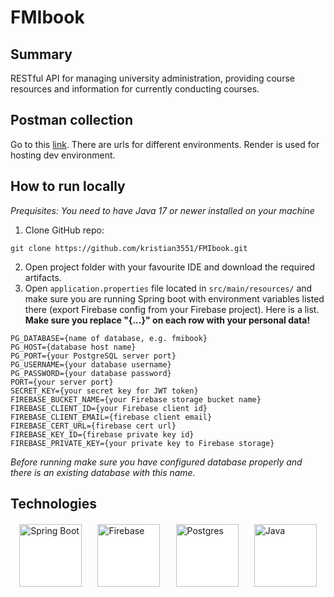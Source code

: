 # FMIbook

## Summary

RESTful API for managing university administration, providing course resources and information for
currently conducting courses.

## Postman collection

Go to this [link](https://www.postman.com/solar-star-822370/workspace/fmibook/collection/29473314-f868fde0-2e99-40f8-9ff3-2c8ddf5c0043?action=share&creator=29473314&active-environment=29473314-e21328a0-dde9-4042-a11f-0bf43e845f39).
There are urls for different environments. Render is used for hosting
dev environment.

## How to run locally
*Prequisites: You need to have Java 17 or newer installed on your machine*

1. Clone GitHub repo:
```
git clone https://github.com/kristian3551/FMIbook.git
```
2. Open project folder with your favourite IDE and download the required artifacts.
3. Open `application.properties` file located in `src/main/resources/` and make sure
you are running Spring boot with environment variables listed there
(export Firebase config from your Firebase project). Here is a list.
**Make sure you replace "{...}" on each row with your personal data!**
```
PG_DATABASE={name of database, e.g. fmibook}
PG_HOST={database host name}
PG_PORT={your PostgreSQL server port}
PG_USERNAME={your database username}
PG_PASSWORD={your database password}
PORT={your server port}
SECRET_KEY={your secret key for JWT token}
FIREBASE_BUCKET_NAME={your Firebase storage bucket name}
FIREBASE_CLIENT_ID={your Firebase client id}
FIREBASE_CLIENT_EMAIL={firebase client email}
FIREBASE_CERT_URL={firebase cert url}
FIREBASE_KEY_ID={firebase private key id}
FIREBASE_PRIVATE_KEY={your private key to Firebase storage}
```
*Before running make sure you have configured database properly and
there is an existing database with this name.*


## Technologies

<div style="display: flex; justify-content: center; gap: 5%;margin: 20px 0;">
    <img src="https://www.vectorlogo.zone/logos/springio/springio-ar21.svg"
    alt="Spring Boot"
    width="100"
    style="background-color: white"/>
    <img src="https://www.vectorlogo.zone/logos/firebase/firebase-ar21.svg"
    alt="Firebase"
    width="100"
    style="background-color: white"/>
    <img src="https://www.vectorlogo.zone/logos/postgresql/postgresql-ar21.svg"
    alt="Postgres"
    width="100"
    style="background-color: white"/>
    <img src="https://intellyx.com/wp-content/uploads/2019/08/Render-cloud-intellyx-BC-logo.png"
        alt="Java"
        width="100"
    style="background-color: white"/>
</div>
